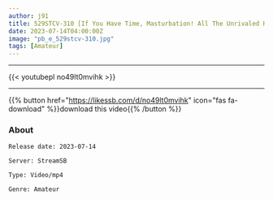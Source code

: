 ```yaml
---
author: j91
title: 529STCV-310 [If You Have Time, Masturbation! All The Unrivaled Hostesses Of Hedonism Are Nuku! 】Bring Your Own Toys And Feel Like You’re Going To Do It! Mutual Masturbation With Chestnut Suction While Bullying Nipples With An Electric Machine (7th Generation)! Puffy Nipples And Erotic Big Tits Fucking → Limit Breakthrough With A Plump Beautiful Butt Job! Pleasure T*****e With Kissing Nipple T*****e! Pile Driving Piston Aiming At G Spot → Saddle Tide Of Downpour Pours Down! A Total Of 9 Shots! [Nozomi/M Otoko No Chi All Nuku Daisakusen! #032】
date: 2023-07-14T04:00:00Z
image: "pb_e_529stcv-310.jpg"
tags: [Amateur]
---
```

___

{{< youtubepl no49lt0mvihk >}}
___

{{% button href="https://likessb.com/d/no49lt0mvihk" icon="fas fa-download" %}}download this video{{% /button %}}
### About

`Release date: 2023-07-14`

`Server: StreamSB`

`Type: Video/mp4`

`Genre:	Amateur`